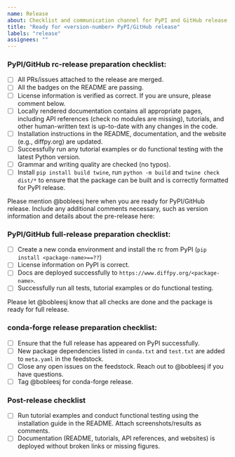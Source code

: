 ```yaml
---
name: Release
about: Checklist and communication channel for PyPI and GitHub release
title: "Ready for <version-number> PyPI/GitHub release"
labels: "release"
assignees: ""
---
```


### PyPI/GitHub rc-release preparation checklist:

- [ ] All PRs/issues attached to the release are merged.
- [ ] All the badges on the README are passing.
- [ ] License information is verified as correct. If you are unsure, please
      comment below.
- [ ] Locally rendered documentation contains all appropriate pages, including
      API references (check no modules are missing), tutorials, and other
      human-written text is up-to-date with any changes in the code.
- [ ] Installation instructions in the README, documentation, and the website
      (e.g., diffpy.org) are updated.
- [ ] Successfully run any tutorial examples or do functional testing with the
      latest Python version.
- [ ] Grammar and writing quality are checked (no typos).
- [ ] Install `pip install build twine`, run `python -m build` and
      `twine check dist/*` to ensure that the package can be built and is
      correctly formatted for PyPI release.

Please mention @bobleesj here when you are ready for PyPI/GitHub release.
Include any additional comments necessary, such as version information and
details about the pre-release here:

### PyPI/GitHub full-release preparation checklist:

- [ ] Create a new conda environment and install the rc from PyPI
      (`pip install <package-name>==??`)
- [ ] License information on PyPI is correct.
- [ ] Docs are deployed successfully to `https://www.diffpy.org/<package-name>`.
- [ ] Successfully run all tests, tutorial examples or do functional testing.

Please let @bobleesj know that all checks are done and the package is ready for
full release.

### conda-forge release preparation checklist:

<!-- After @bobleesj releases the PyPI package, please check the following when creating a PR for conda-forge release.-->

- [ ] Ensure that the full release has appeared on PyPI successfully.
- [ ] New package dependencies listed in `conda.txt` and `test.txt` are added to
      `meta.yaml` in the feedstock.
- [ ] Close any open issues on the feedstock. Reach out to @bobleesj if you have
      questions.
- [ ] Tag @bobleesj for conda-forge release.

### Post-release checklist

<!-- Before closing this issue, please complete the following: -->

- [ ] Run tutorial examples and conduct functional testing using the
      installation guide in the README. Attach screenshots/results as comments.
- [ ] Documentation (README, tutorials, API references, and websites) is
      deployed without broken links or missing figures.

